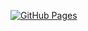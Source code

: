 [![GitHub Pages](https://img.shields.io/badge/Website-Online-brightgreen)](https://techwiththiru.github.io/architect/jekyll)
